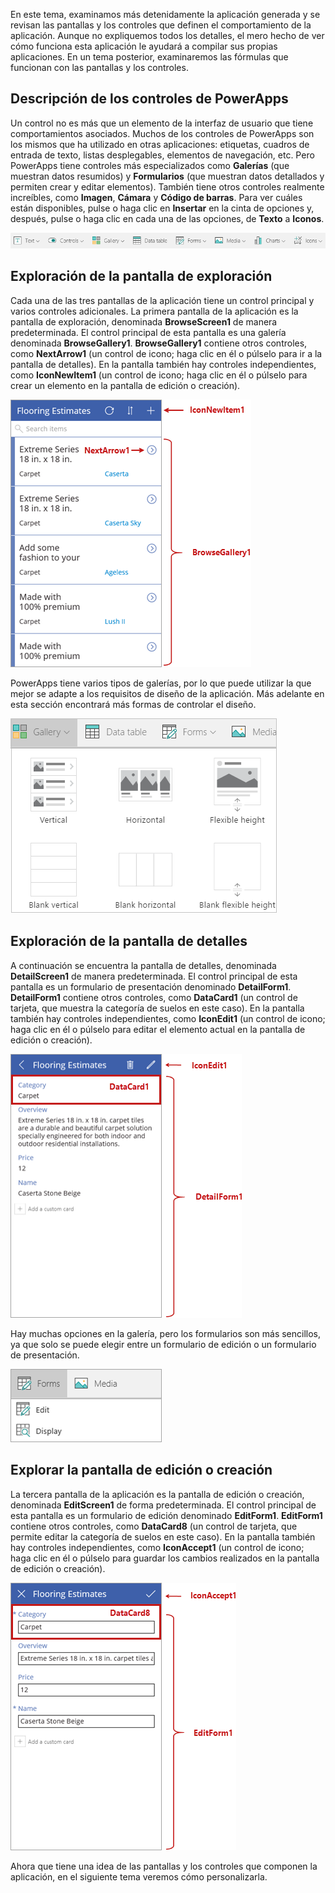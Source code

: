 En este tema, examinamos más detenidamente la aplicación generada y se revisan las pantallas y los controles que definen el comportamiento de la aplicación. Aunque no expliquemos todos los detalles, el mero hecho de ver cómo funciona esta aplicación le ayudará a compilar sus propias aplicaciones. En un tema posterior, examinaremos las fórmulas que funcionan con las pantallas y los controles.

## <a name="understanding-controls-in-powerapps"></a>Descripción de los controles de PowerApps
Un control no es más que un elemento de la interfaz de usuario que tiene comportamientos asociados. Muchos de los controles de PowerApps son los mismos que ha utilizado en otras aplicaciones: etiquetas, cuadros de entrada de texto, listas desplegables, elementos de navegación, etc. Pero PowerApps tiene controles más especializados como **Galerías** (que muestran datos resumidos) y **Formularios** (que muestran datos detallados y permiten crear y editar elementos). También tiene otros controles realmente increíbles, como **Imagen**, **Cámara** y **Código de barras**. Para ver cuáles están disponibles, pulse o haga clic en **Insertar** en la cinta de opciones y, después, pulse o haga clic en cada una de las opciones, de **Texto** a **Iconos**.

![Pestaña de controles en la cinta de opciones de PowerApps Studio](./media/learning-spo-app-explore-controls/ribbon-controls.png)

## <a name="explore-the-browse-screen"></a>Exploración de la pantalla de exploración
Cada una de las tres pantallas de la aplicación tiene un control principal y varios controles adicionales. La primera pantalla de la aplicación es la pantalla de exploración, denominada **BrowseScreen1** de manera predeterminada. El control principal de esta pantalla es una galería denominada **BrowseGallery1**. **BrowseGallery1** contiene otros controles, como **NextArrow1** (un control de icono; haga clic en él o púlselo para ir a la pantalla de detalles). En la pantalla también hay controles independientes, como **IconNewItem1** (un control de icono; haga clic en él o púlselo para crear un elemento en la pantalla de edición o creación).

![Pantalla de exploración con controles](./media/learning-spo-app-explore-controls/browse-screen.png)

PowerApps tiene varios tipos de galerías, por lo que puede utilizar la que mejor se adapte a los requisitos de diseño de la aplicación. Más adelante en esta sección encontrará más formas de controlar el diseño.

![Opciones de galería de PowerApps](./media/learning-spo-app-explore-controls/galleries.png)

## <a name="explore-the-details-screen"></a>Exploración de la pantalla de detalles
A continuación se encuentra la pantalla de detalles, denominada **DetailScreen1** de manera predeterminada. El control principal de esta pantalla es un formulario de presentación denominado **DetailForm1**. **DetailForm1** contiene otros controles, como **DataCard1** (un control de tarjeta, que muestra la categoría de suelos en este caso). En la pantalla también hay controles independientes, como **IconEdit1** (un control de icono; haga clic en él o púlselo para editar el elemento actual en la pantalla de edición o creación).

![Pantalla de detalles con controles](./media/learning-spo-app-explore-controls/details-screen.png)

Hay muchas opciones en la galería, pero los formularios son más sencillos, ya que solo se puede elegir entre un formulario de edición o un formulario de presentación.

![Opciones de formulario de PowerApps](./media/learning-spo-app-explore-controls/forms.png)

## <a name="explore-the-editcreate-screen"></a>Explorar la pantalla de edición o creación
La tercera pantalla de la aplicación es la pantalla de edición o creación, denominada **EditScreen1** de forma predeterminada. El control principal de esta pantalla es un formulario de edición denominado **EditForm1**. **EditForm1** contiene otros controles, como **DataCard8** (un control de tarjeta, que permite editar la categoría de suelos en este caso). En la pantalla también hay controles independientes, como **IconAccept1** (un control de icono; haga clic en él o púlselo para guardar los cambios realizados en la pantalla de edición o creación).

![Pantalla de edición con controles](./media/learning-spo-app-explore-controls/edit-screen.png)

Ahora que tiene una idea de las pantallas y los controles que componen la aplicación, en el siguiente tema veremos cómo personalizarla.

